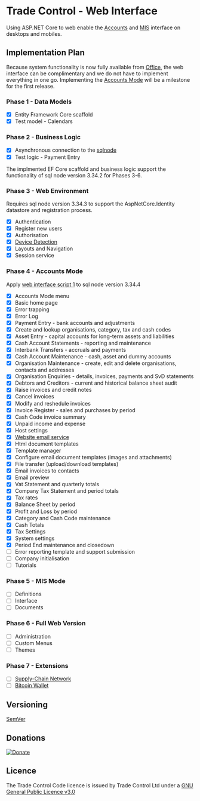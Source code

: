 # Trade Control - Web Interface

Using ASP.NET Core to web enable the [Accounts](https://tradecontrol.github.io/accounts) and [MIS](https://tradecontrol.github.io/mis) interface on desktops and mobiles.

## Implementation Plan

Because system functionality is now fully available from [Office](https://github.com/tradecontrol/office), the web interface can be complimentary and we do not have to implement everything in one go. Implementing the [Accounts Mode](https://tradecontrol.github.io/tutorials/cash-book) will be a milestone for the first release. 

### Phase 1 - Data Models

- [x] Entity Framework Core scaffold
- [x] Test model - Calendars

### Phase 2 - Business Logic

- [x] Asynchronous connection to the [sqlnode](https://github.com/tradecontrol/sqlnode)  
- [x] Test logic - Payment Entry

The implmented EF Core scaffold and business logic support the functionality of sql node version 3.34.2 for Phases 3-6. 

### Phase 3 - Web Environment

Requires sql node version 3.34.3 to support the AspNetCore.Identity datastore and registration process.

- [x] Authentication
- [x] Register new users 
- [x] Authorisation
- [x] [Device Detection](https://github.com/wangkanai/Detection)
- [x] Layouts and Navigation
- [x] Session service

### Phase 4 - Accounts Mode

Apply [web interface script 1](src/scripts/tc_web_interface_script1.sql) to sql node version 3.34.4

- [x] Accounts Mode menu
- [x] Basic home page
- [x] Error trapping
- [x] Error Log
- [x] Payment Entry - bank accounts and adjustments 
- [x] Create and lookup organisations, category, tax and cash codes
- [x] Asset Entry - capital accounts for long-term assets and liabilities 
- [x] Cash Account Statements - reporting and maintenance 
- [x] Interbank Transfers - accruals and payments
- [x] Cash Account Maintenance - cash, asset and dummy accounts
- [x] Organisation Maintenance - create, edit and delete organisations, contacts and addresses
- [x] Organisation Enquiries - details, invoices, payments and SvD statements
- [x] Debtors and Creditors - current and historical balance sheet audit
- [x] Raise invoices and credit notes
- [x] Cancel invoices
- [x] Modify and reshedule invoices
- [x] Invoice Register - sales and purchases by period
- [x] Cash Code invoice summary
- [x] Unpaid income and expense
- [x] Host settings
- [x] [Website email service](https://github.com/jstedfast/MailKit)
- [x] Html document templates
- [x] Template manager
- [x] Configure email document templates (images and attachments)
- [x] File transfer (upload/download templates)
- [x] Email invoices to contacts
- [x] Email preview
- [x] Vat Statement and quarterly totals
- [x] Company Tax Statement and period totals
- [x] Tax rates
- [x] Balance Sheet by period
- [x] Profit and Loss by period
- [x] Category and Cash Code maintenance
- [x] Cash Totals
- [x] Tax Settings
- [x] System settings 
- [x] Period End maintenance and closedown
- [ ] Error reporting template and support submission
- [ ] Company initialisation
- [ ] Tutorials

### Phase 5 - MIS Mode

- [ ] Definitions
- [ ] Interface
- [ ] Documents

### Phase 6 - Full Web Version

- [ ] Administration
- [ ] Custom Menus
- [ ] Themes

### Phase 7 - Extensions

- [ ] [Supply-Chain Network](https://github.com/tradecontrol/network)
- [ ] [Bitcoin Wallet](https://github.com/tradecontrol/bitcoin)

## Versioning

[SemVer](http://semver.org/)

## Donations

[![Donate](https://www.paypalobjects.com/en_US/i/btn/btn_donate_SM.gif)](https://www.paypal.com/cgi-bin/webscr?cmd=_s-xclick&hosted_button_id=C55YGUTBJ4N36)

## Licence

The Trade Control Code licence is issued by Trade Control Ltd under a [GNU General Public Licence v3.0](https://www.gnu.org/licenses/gpl-3.0.en.html) 